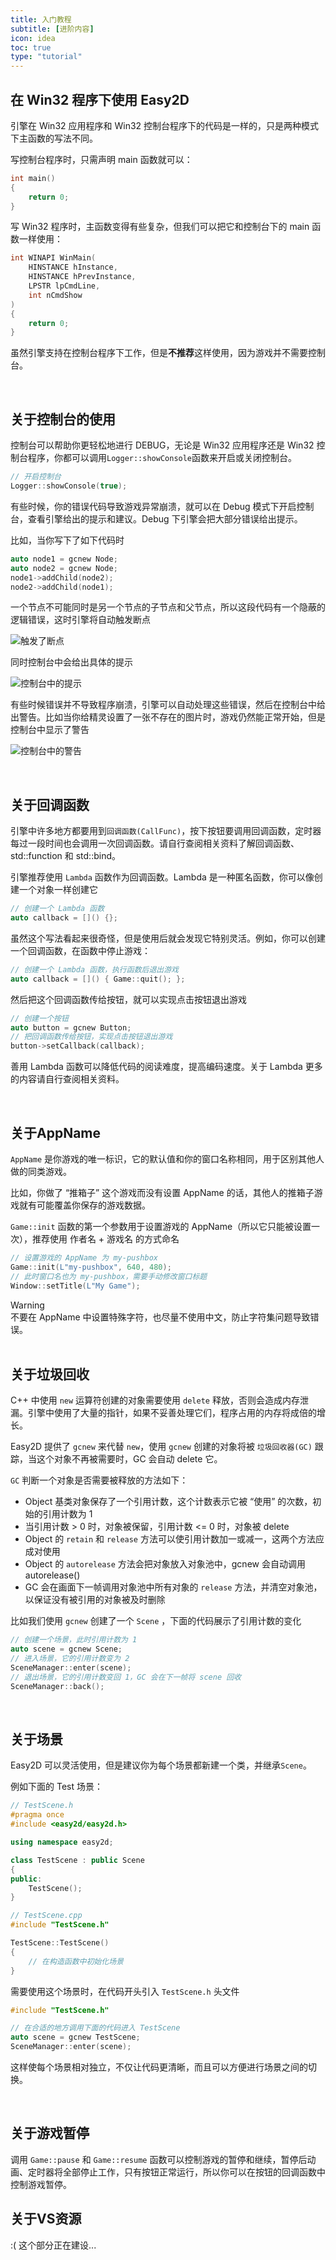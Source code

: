 ```yaml
---
title: 入门教程
subtitle: [进阶内容]
icon: idea
toc: true
type: "tutorial"
---
```


## 在 Win32 程序下使用 Easy2D

引擎在 Win32 应用程序和 Win32 控制台程序下的代码是一样的，只是两种模式下主函数的写法不同。

写控制台程序时，只需声明 main 函数就可以：

```cpp
int main()
{
	return 0;
}
```

写 Win32 程序时，主函数变得有些复杂，但我们可以把它和控制台下的 main 函数一样使用：

```cpp
int WINAPI WinMain(
	HINSTANCE hInstance, 
	HINSTANCE hPrevInstance, 
	LPSTR lpCmdLine, 
	int nCmdShow
)
{
	return 0;
}
```

虽然引擎支持在控制台程序下工作，但是**不推荐**这样使用，因为游戏并不需要控制台。

<br />

## 关于控制台的使用

控制台可以帮助你更轻松地进行 DEBUG，无论是 Win32 应用程序还是 Win32 控制台程序，你都可以调用`Logger::showConsole`函数来开启或关闭控制台。

```cpp
// 开启控制台
Logger::showConsole(true);
```

有些时候，你的错误代码导致游戏异常崩溃，就可以在 Debug 模式下开启控制台，查看引擎给出的提示和建议。Debug 下引擎会把大部分错误给出提示。

比如，当你写下了如下代码时

```cpp
auto node1 = gcnew Node;
auto node2 = gcnew Node;
node1->addChild(node2);
node2->addChild(node1);
```

一个节点不可能同时是另一个节点的子节点和父节点，所以这段代码有一个隐蔽的逻辑错误，这时引擎将自动触发断点

![触发了断点](/assets/images/tutorial/console1.png)

同时控制台中会给出具体的提示

![控制台中的提示](/assets/images/tutorial/console2.png)

有些时候错误并不导致程序崩溃，引擎可以自动处理这些错误，然后在控制台中给出警告。比如当你给精灵设置了一张不存在的图片时，游戏仍然能正常开始，但是控制台中显示了警告

![控制台中的警告](/assets/images/tutorial/console3.png)

<br />

## 关于回调函数

引擎中许多地方都要用到`回调函数(CallFunc)`，按下按钮要调用回调函数，定时器每过一段时间也会调用一次回调函数。请自行查阅相关资料了解回调函数、std::function 和 std::bind。

引擎推荐使用 `Lambda` 函数作为回调函数。Lambda 是一种匿名函数，你可以像创建一个对象一样创建它

```cpp
// 创建一个 Lambda 函数
auto callback = []() {};
```

虽然这个写法看起来很奇怪，但是使用后就会发现它特别灵活。例如，你可以创建一个回调函数，在函数中停止游戏：

```cpp
// 创建一个 Lambda 函数，执行函数后退出游戏
auto callback = []() { Game::quit(); };
```

然后把这个回调函数传给按钮，就可以实现点击按钮退出游戏

```cpp
// 创建一个按钮
auto button = gcnew Button;
// 把回调函数传给按钮，实现点击按钮退出游戏
button->setCallback(callback);
```

善用 Lambda 函数可以降低代码的阅读难度，提高编码速度。关于 Lambda 更多的内容请自行查阅相关资料。

<br/>

## 关于AppName

`AppName` 是你游戏的唯一标识，它的默认值和你的窗口名称相同，用于区别其他人做的同类游戏。

比如，你做了 “推箱子” 这个游戏而没有设置 AppName 的话，其他人的推箱子游戏就有可能覆盖你保存的游戏数据。

`Game::init` 函数的第一个参数用于设置游戏的 AppName（所以它只能被设置一次），推荐使用 作者名 + 游戏名 的方式命名

```cpp
// 设置游戏的 AppName 为 my-pushbox
Game::init(L"my-pushbox", 640, 480);
// 此时窗口名也为 my-pushbox，需要手动修改窗口标题
Window::setTitle(L"My Game");
```

<div class="ui warning message"><div class="header">Warning </div>
不要在 AppName 中设置特殊字符，也尽量不使用中文，防止字符集问题导致错误。
</div>

<br/>

## 关于垃圾回收

C++ 中使用 `new` 运算符创建的对象需要使用 `delete` 释放，否则会造成内存泄漏。引擎中使用了大量的指针，如果不妥善处理它们，程序占用的内存将成倍的增长。

Easy2D 提供了 `gcnew` 来代替 `new`，使用 `gcnew` 创建的对象将被 `垃圾回收器(GC)` 跟踪，当这个对象不再被需要时，GC 会自动 delete 它。

`GC` 判断一个对象是否需要被释放的方法如下：

- Object 基类对象保存了一个引用计数，这个计数表示它被 “使用” 的次数，初始的引用计数为 1
- 当引用计数 > 0 时，对象被保留，引用计数 <= 0 时，对象被 delete
- Object 的 `retain` 和 `release` 方法可以使引用计数加一或减一，这两个方法应成对使用
- Object 的 `autorelease` 方法会把对象放入对象池中，gcnew 会自动调用 autorelease()
- GC 会在画面下一帧调用对象池中所有对象的 `release` 方法，并清空对象池，以保证没有被引用的对象被及时删除

比如我们使用 `gcnew` 创建了一个 `Scene` ，下面的代码展示了引用计数的变化

```cpp
// 创建一个场景，此时引用计数为 1
auto scene = gcnew Scene;
// 进入场景，它的引用计数变为 2
SceneManager::enter(scene);
// 退出场景，它的引用计数变回 1，GC 会在下一帧将 scene 回收
SceneManager::back();
```

<br/>


## 关于场景

Easy2D 可以灵活使用，但是建议你为每个场景都新建一个类，并继承`Scene`。

例如下面的 Test 场景：

```cpp
// TestScene.h
#pragma once
#include <easy2d/easy2d.h>

using namespace easy2d;

class TestScene : public Scene
{
public:
	TestScene();
}
```

```cpp
// TestScene.cpp
#include "TestScene.h"

TestScene::TestScene()
{
	// 在构造函数中初始化场景
}
```

需要使用这个场景时，在代码开头引入 `TestScene.h` 头文件

```cpp
#include "TestScene.h"

// 在合适的地方调用下面的代码进入 TestScene
auto scene = gcnew TestScene;
SceneManager::enter(scene);
```

这样使每个场景相对独立，不仅让代码更清晰，而且可以方便进行场景之间的切换。

<br/>

## 关于游戏暂停

调用 `Game::pause` 和 `Game::resume` 函数可以控制游戏的暂停和继续，暂停后动画、定时器将全部停止工作，只有按钮正常运行，所以你可以在按钮的回调函数中控制游戏暂停。
<br/>

## 关于VS资源

:( 这个部分正在建设...
